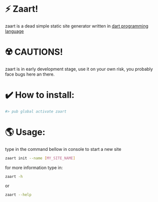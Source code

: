 # ⚡ Zaart!

zaart is a dead simple static site generator written in [dart programming language](https://dartlang.org)

# ☢️ CAUTIONS!
zaart is in early development stage, use it on your own risk, you probably face bugs here an there.

# ✔️ How to install:
```sh
#> pub global activate zaart
```

# 🌎 Usage:

type in the command bellow in console to start a new site
```sh
zaart init --name [MY_SITE_NAME]
```

for more information type in:
```sh
zaart -h
```
or
```sh
zaart --help
```
